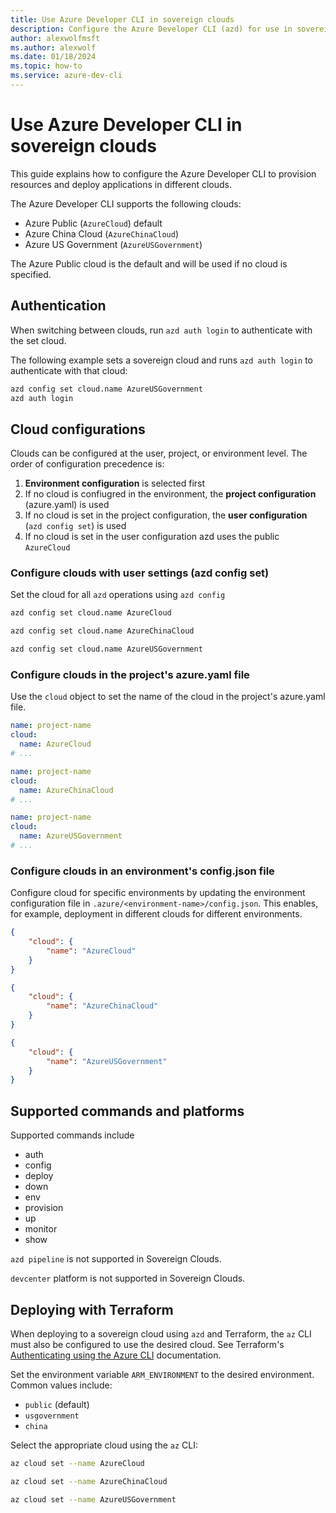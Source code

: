 ```yaml
---
title: Use Azure Developer CLI in sovereign clouds
description: Configure the Azure Developer CLI (azd) for use in sovereign clouds
author: alexwolfmsft
ms.author: alexwolf
ms.date: 01/18/2024
ms.topic: how-to
ms.service: azure-dev-cli
---
```


# Use Azure Developer CLI in sovereign clouds

This guide explains how to configure the Azure Developer CLI to provision resources and deploy applications in different clouds.

The Azure Developer CLI supports the following clouds:

* Azure Public (`AzureCloud`) default
* Azure China Cloud (`AzureChinaCloud`)
* Azure US Government (`AzureUSGovernment`)

The Azure Public cloud is the default and will be used if no cloud is specified.

## Authentication

When switching between clouds, run `azd auth login` to authenticate with the set cloud.

The following example sets a sovereign cloud and runs `azd auth login` to authenticate with that cloud:

```bash
azd config set cloud.name AzureUSGovernment
azd auth login
```

## Cloud configurations

Clouds can be configured at the user, project, or environment level. The order of configuration precedence is:

1. **Environment configuration** is selected first
1. If no cloud is confiugred in the environment, the **project configuration** (azure.yaml) is used
1. If no cloud is set in the project configuration, the **user configuration** (`azd config set`) is used
1. If no cloud is set in the user configuration azd uses the public `AzureCloud`

### Configure clouds with user settings (azd config set)

Set the cloud for all `azd` operations using `azd config`

```bash
azd config set cloud.name AzureCloud
```

```bash
azd config set cloud.name AzureChinaCloud
```

```bash
azd config set cloud.name AzureUSGovernment
```

### Configure clouds in the project's azure.yaml file

Use the `cloud` object to set the name of the cloud in the project's azure.yaml file.

```yaml
name: project-name
cloud:
  name: AzureCloud
# ...
```

```yaml
name: project-name
cloud:
  name: AzureChinaCloud
# ...
```

```yaml
name: project-name
cloud:
  name: AzureUSGovernment
# ...
```

### Configure clouds in an environment's config.json file

Configure cloud for specific environments by updating the environment configuration file in `.azure/<environment-name>/config.json`. This enables, for example, deployment in different clouds for different environments.

```json
{
    "cloud": {
        "name": "AzureCloud"
    }
}
```

```json
{
    "cloud": {
        "name": "AzureChinaCloud"
    }
}
```

```json
{
    "cloud": {
        "name": "AzureUSGovernment"
    }
}
```

## Supported commands and platforms

Supported commands include

* auth
* config
* deploy
* down
* env
* provision
* up
* monitor
* show

`azd pipeline` is not supported in Sovereign Clouds.

`devcenter` platform is not supported in Sovereign Clouds.

## Deploying with Terraform

When deploying to a sovereign cloud using `azd` and Terraform, the `az` CLI must also be configured to use the desired cloud. See Terraform's [Authenticating using the Azure CLI](https://registry.terraform.io/providers/hashicorp/azurerm/latest/docs/guides/azure_cli) documentation.

Set the environment variable `ARM_ENVIRONMENT` to the desired environment. Common values include:

* `public` (default)
* `usgovernment`
* `china`

Select the appropriate cloud using the `az` CLI:

```bash
az cloud set --name AzureCloud
```

```bash
az cloud set --name AzureChinaCloud
```

```bash
az cloud set --name AzureUSGovernment
```
